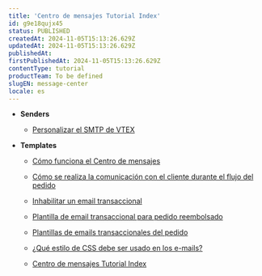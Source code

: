 ```yaml
---
title: 'Centro de mensajes Tutorial Index'
id: g9e18qujx45
status: PUBLISHED
createdAt: 2024-11-05T15:13:26.629Z
updatedAt: 2024-11-05T15:13:26.629Z
publishedAt: 
firstPublishedAt: 2024-11-05T15:13:26.629Z
contentType: tutorial
productTeam: To be defined
slugEN: message-center
locale: es
---
```


- **Senders**

  - [Personalizar el SMTP de VTEX](es/docs/tutorial/personalizando-el-smtp-de-vtex)


- **Templates**

  - [Cómo funciona el Centro de mensajes](es/docs/tutorial/como-funciona-el-message-center)
  - [Cómo se realiza la comunicación con el cliente durante el flujo del pedido](es/docs/tutorial/comprendiendo-el-conversation-tracker)
  - [Inhabilitar un email transaccional](es/docs/tutorial/como-inhabilitar-un-email-transaccional)
  - [Plantilla de email transaccional para pedido reembolsado](es/docs/tutorial/plantilla-de-email-transaccional-para-pedido-reembolsado)
  - [Plantillas de emails transaccionales del pedido](es/docs/tutorial/plantillas-de-emails-transaccionales-del-pedido)
  - [¿Qué estilo de CSS debe ser usado en los e-mails?](es/docs/tutorial/como-insertar-css-en-un-e-mail)


  - [Centro de mensajes Tutorial Index](es/docs/tutorial/index-es-tutorial-message-center)

